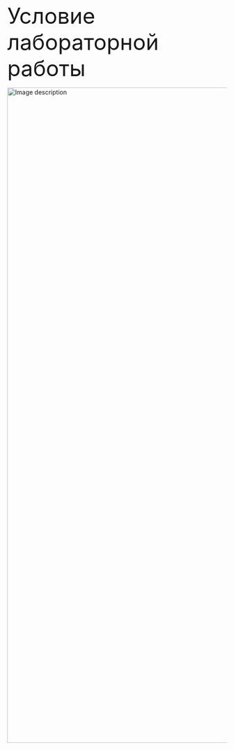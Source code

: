 
<span style="font-size: 50px;">Условие лабораторной работы</span>




<img src="C:\Users\sakhd\CLionProjects\gameLab3\doxy\pic\1.png" alt="Image description" width="1500">
